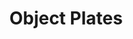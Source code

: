 ---
title: Object Plates
layout: table-of-contents
presentation: list
order: 319
outputs: none
toc: true
menu: true
linked_page: false
---